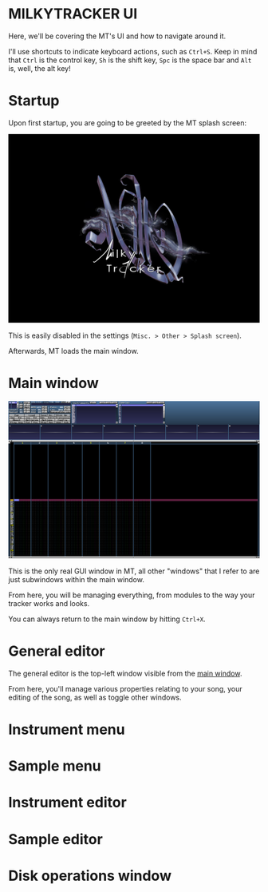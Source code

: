 # MILKYTRACKER UI

Here, we'll be covering the MT's UI and how to navigate around it.

I'll use shortcuts to indicate keyboard actions, such as `Ctrl+S`.
Keep in mind that `Ctrl` is the control key, `Sh` is the shift key, `Spc` is the space bar and `Alt` is, well, the alt key!

# Startup

Upon first startup, you are going to be greeted by the MT splash screen:

![splash.png](../img/splash.png)

This is easily disabled in the settings (`Misc. > Other > Splash screen`).

Afterwards, MT loads the main window.

# Main window

![ui_startUpWin.png](../img/ui_startUpWin.png)

This is the only real GUI window in MT, all other "windows" that I refer to are just subwindows within the main window.

From here, you will be managing everything, from modules to the way your tracker works and looks.

You can always return to the main window by hitting `Ctrl+X`.

# General editor

The general editor is the top-left window visible from the [main window](#main-window).

From here, you'll manage various properties relating to your song, your editing of the song, as well as toggle other windows.

# Instrument menu

# Sample menu

# Instrument editor

# Sample editor

# Disk operations window
